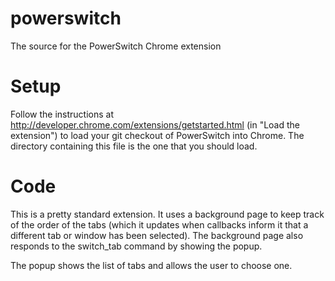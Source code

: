 powerswitch
===========

The source for the PowerSwitch Chrome extension

# Setup

Follow the instructions at http://developer.chrome.com/extensions/getstarted.html (in "Load the extension") to load your git checkout of PowerSwitch into Chrome. The directory containing this file is the one that you should load.

# Code

This is a pretty standard extension. It uses a background page to keep track of the order of the tabs (which it updates when callbacks inform it that a different tab or window has been selected). The background page also responds to the switch_tab command by showing the popup.

The popup shows the list of tabs and allows the user to choose one.
